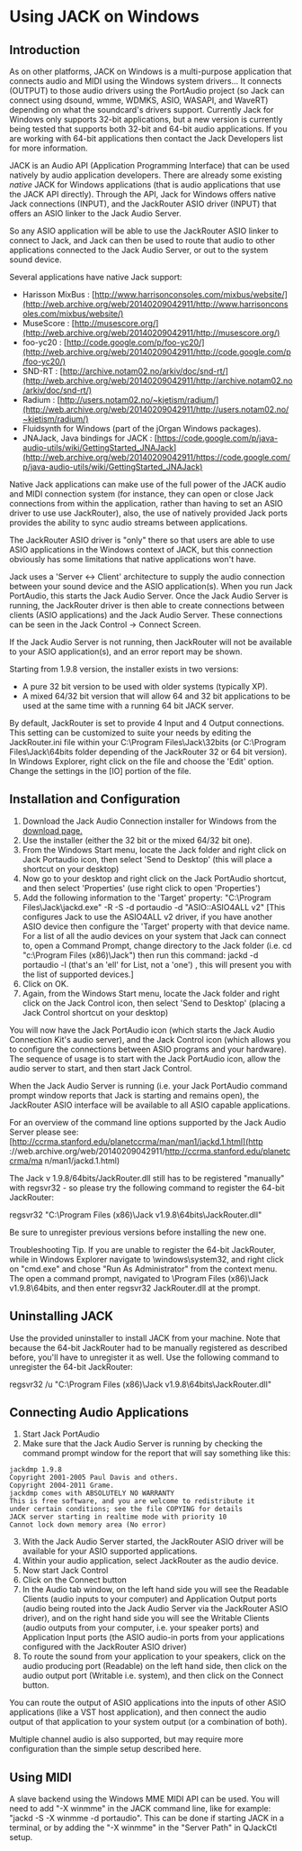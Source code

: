 
# Using JACK on Windows

## Introduction

As on other platforms, JACK on Windows is a multi-purpose application that
connects audio and MIDI using the Windows system drivers... It connects
(OUTPUT) to those audio drivers using the PortAudio project (so Jack can
connect using dsound, wmme, WDMKS, ASIO, WASAPI, and WaveRT) depending on what
the soundcard's drivers support. Currently Jack for Windows only supports
32-bit applications, but a new version is currently being tested that supports
both 32-bit and 64-bit audio applications. If you are working with 64-bit
applications then contact the Jack Developers list for more information.

JACK is an Audio API (Application Programming Interface) that can be used
natively by audio application developers. There are already some existing
*native* JACK for Windows applications (that is audio applications that use
the JACK API directly). Through the API, Jack for Windows offers native Jack
connections (INPUT), and the JackRouter ASIO driver (INPUT) that offers an
ASIO linker to the Jack Audio Server.

So any ASIO application will be able to use the JackRouter ASIO linker to
connect to Jack, and Jack can then be used to route that audio to other
applications connected to the Jack Audio Server, or out to the system sound
device.

Several applications have native Jack support:

  * Harisson MixBus : [http://www.harrisonconsoles.com/mixbus/website/](http://web.archive.org/web/20140209042911/http://www.harrisonconsoles.com/mixbus/website/)
  * MuseScore : [http://musescore.org/](http://web.archive.org/web/20140209042911/http://musescore.org/)
  * foo-yc20 : [http://code.google.com/p/foo-yc20/](http://web.archive.org/web/20140209042911/http://code.google.com/p/foo-yc20/)
  * SND-RT : [http://archive.notam02.no/arkiv/doc/snd-rt/](http://web.archive.org/web/20140209042911/http://archive.notam02.no/arkiv/doc/snd-rt/)
  * Radium : [http://users.notam02.no/~kjetism/radium/](http://web.archive.org/web/20140209042911/http://users.notam02.no/~kjetism/radium/)
  * Fluidsynth for Windows (part of the jOrgan Windows packages). 
  * JNAJack, Java bindings for JACK : [https://code.google.com/p/java-audio-utils/wiki/GettingStarted_JNAJack](http://web.archive.org/web/20140209042911/https://code.google.com/p/java-audio-utils/wiki/GettingStarted_JNAJack)

Native Jack applications can make use of the full power of the JACK audio and
MIDI connection system (for instance, they can open or close Jack connections
from within the application, rather than having to set an ASIO driver to use
use JackRouter), also, the use of natively provided Jack ports provides the
ability to sync audio streams between applications.

The JackRouter ASIO driver is "only" there so that users are able to use ASIO
applications in the Windows context of JACK, but this connection obviously has
some limitations that native applications won't have.

Jack uses a 'Server <-> Client' architecture to supply the audio connection
between your sound device and the ASIO application(s). When you run Jack
PortAudio, this starts the Jack Audio Server. Once the Jack Audio Server is
running, the JackRouter driver is then able to create connections between
clients (ASIO applications) and the Jack Audio Server. These connections can
be seen in the Jack Control -> Connect Screen.

If the Jack Audio Server is not running, then JackRouter will not be available
to your ASIO application(s), and an error report may be shown.

Starting from 1.9.8 version, the installer exists in two versions:

* A pure 32 bit version to be used with older systems (typically XP). 
* A mixed 64/32 bit version that will allow 64 and 32 bit applications to be used at the same time with a running 64 bit JACK server. 

By default, JackRouter is set to provide 4 Input and 4 Output connections.
This setting can be customized to suite your needs by editing the
JackRouter.ini file within your C:\Program Files\Jack\32bits (or C:\Program
Files\Jack\64bits folder depending of the JackRouter 32 or 64 bit version). In
Windows Explorer, right click on the file and choose the 'Edit' option. Change
the settings in the [IO] portion of the file.

## Installation and Configuration

  1. Download the Jack Audio Connection installer for Windows from the [download page.](http://web.archive.org/web/20140209042911/http://jackaudio.org/download)
  2. Use the installer (either the 32 bit or the mixed 64/32 bit one). 
  3. From the Windows Start menu, locate the Jack folder and right click on Jack Portaudio icon, then select 'Send to Desktop' (this will place a shortcut on your desktop) 
  4. Now go to your desktop and right click on the Jack PortAudio shortcut, and then select 'Properties' (use right click to open 'Properties') 
  5. Add the following information to the 'Target' property: "C:\Program Files\Jack\jackd.exe" -R -S -d portaudio -d "ASIO::ASIO4ALL v2" [This configures Jack to use the ASIO4ALL v2 driver, if you have another ASIO device then configure the 'Target' property with that device name. For a list of all the audio devices on your system that Jack can connect to, open a Command Prompt, change directory to the Jack folder (i.e. cd "c:\Program Files (x86)\Jack\") then run this command: jackd -d portaudio -l (that's an 'ell' for List, not a 'one') , this will present you with the list of supported devices.] 
  6. Click on OK. 
  7. Again, from the Windows Start menu, locate the Jack folder and right click on the Jack Control icon, then select 'Send to Desktop' (placing a Jack Control shortcut on your desktop) 

You will now have the Jack PortAudio icon (which starts the Jack Audio
Connection Kit's audio server), and the Jack Control icon (which allows you to
configure the connections between ASIO programs and your hardware). The
sequence of usage is to start with the Jack PortAudio icon, allow the audio
server to start, and then start Jack Control.

When the Jack Audio Server is running (i.e. your Jack PortAudio command prompt
window reports that Jack is starting and remains open), the JackRouter ASIO
interface will be available to all ASIO capable applications.

For an overview of the command line options supported by the Jack Audio Server
please see: [http://ccrma.stanford.edu/planetccrma/man/man1/jackd.1.html](http
://web.archive.org/web/20140209042911/http://ccrma.stanford.edu/planetccrma/ma
n/man1/jackd.1.html)

The Jack v 1.9.8/64bits/JackRouter.dll still has to be registered "manually"
with regsvr32 - so please try the following command to register the 64-bit
JackRouter:

regsvr32 "C:\Program Files (x86)\Jack v1.9.8\64bits\JackRouter.dll"

Be sure to unregister previous versions before installing the new one.

Troubleshooting Tip. If you are unable to register the 64-bit JackRouter,
while in Windows Explorer navigate to \windows\system32, and right click on
"cmd.exe" and chose "Run As Administrator" from the context menu. The open a
command prompt, navigated to \Program Files (x86)\Jack v1.9.8\64bits, and then
enter regsvr32 JackRouter.dll at the prompt.

## Uninstalling JACK

Use the provided uninstaller to install JACK from your machine. Note that
because the 64-bit JackRouter had to be manually registered as described
before, you'll have to unregister it as well. Use the following command to
unregister the 64-bit JackRouter:

regsvr32 /u "C:\Program Files (x86)\Jack v1.9.8\64bits\JackRouter.dll"

## Connecting Audio Applications

  1. Start Jack PortAudio 
  2. Make sure that the Jack Audio Server is running by checking the command prompt window for the report that will say something like this: 
    
    
    jackdmp 1.9.8
    Copyright 2001-2005 Paul Davis and others.
    Copyright 2004-2011 Grame.
    jackdmp comes with ABSOLUTELY NO WARRANTY
    This is free software, and you are welcome to redistribute it
    under certain conditions; see the file COPYING for details
    JACK server starting in realtime mode with priority 10
    Cannot lock down memory area (No error)
    

  3. With the Jack Audio Server started, the JackRouter ASIO driver will be available for your ASIO supported applications. 
  4. Within your audio application, select JackRouter as the audio device. 
  5. Now start Jack Control 
  6. Click on the Connect button 
  7. In the Audio tab window, on the left hand side you will see the Readable Clients (audio inputs to your computer) and Application Output ports (audio being routed into the Jack Audio Server via the JackRouter ASIO driver), and on the right hand side you will see the Writable Clients (audio outputs from your computer, i.e. your speaker ports) and Application Input ports (the ASIO audio-in ports from your applications configured with the JackRouter ASIO driver) 
  8. To route the sound from your application to your speakers, click on the audio producing port (Readable) on the left hand side, then click on the audio output port (Writable i.e. system), and then click on the Connect button. 

You can route the output of ASIO applications into the inputs of other ASIO
applications (like a VST host application), and then connect the audio output
of that application to your system output (or a combination of both).

Multiple channel audio is also supported, but may require more configuration
than the simple setup described here.

## Using MIDI

A slave backend using the Windows MME MIDI API can be used. You will need to
add "-X winmme" in the JACK command line, like for example: "jackd -S -X
winmme -d portaudio". This can be done if starting JACK in a terminal, or by
adding the "-X winmme" in the "Server Path" in QJackCtl setup.

